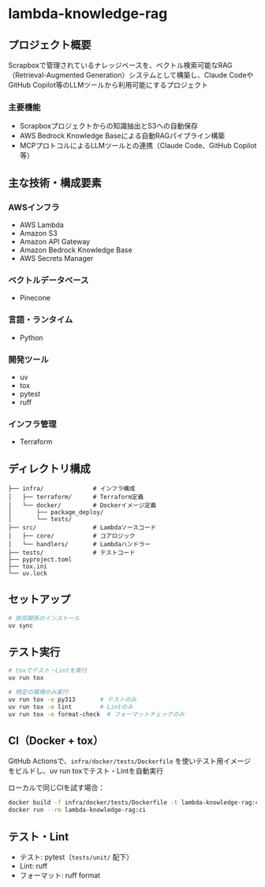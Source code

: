 # lambda-knowledge-rag

## プロジェクト概要

Scrapboxで管理されているナレッジベースを、ベクトル検索可能なRAG（Retrieval-Augmented Generation）システムとして構築し、Claude CodeやGitHub Copilot等のLLMツールから利用可能にするプロジェクト

### 主要機能
- Scrapboxプロジェクトからの知識抽出とS3への自動保存
- AWS Bedrock Knowledge Baseによる自動RAGパイプライン構築
- MCPプロトコルによるLLMツールとの連携（Claude Code、GitHub Copilot等）

## 主な技術・構成要素

### AWSインフラ
- AWS Lambda
- Amazon S3
- Amazon API Gateway
- Amazon Bedrock Knowledge Base
- AWS Secrets Manager

### ベクトルデータベース
- Pinecone

### 言語・ランタイム
- Python

### 開発ツール
- uv
- tox
- pytest
- ruff

### インフラ管理
- Terraform

## ディレクトリ構成

```
├── infra/              # インフラ構成
│   ├── terraform/      # Terraform定義
│   └── docker/         # Dockerイメージ定義
│       ├── package_deploy/
│       └── tests/
├── src/                # Lambdaソースコード
│   ├── core/           # コアロジック
│   └── handlers/       # Lambdaハンドラー
├── tests/              # テストコード
├── pyproject.toml
├── tox.ini
└── uv.lock
```

## セットアップ

```bash
# 依存関係のインストール
uv sync
```

## テスト実行

```bash
# toxでテスト・Lintを実行
uv run tox

# 特定の環境のみ実行
uv run tox -e py313       # テストのみ
uv run tox -e lint        # Lintのみ
uv run tox -e format-check  # フォーマットチェックのみ
```

## CI（Docker + tox）

GitHub Actionsで、`infra/docker/tests/Dockerfile` を使いテスト用イメージをビルドし、uv run toxでテスト・Lintを自動実行

ローカルで同じCIを試す場合：
```bash
docker build -f infra/docker/tests/Dockerfile -t lambda-knowledge-rag:ci .
docker run --rm lambda-knowledge-rag:ci
```

## テスト・Lint

- テスト: pytest（`tests/unit/` 配下）
- Lint: ruff
- フォーマット: ruff format

